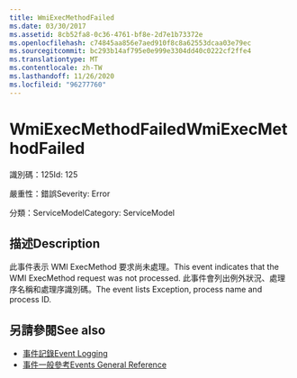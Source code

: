 ```yaml
---
title: WmiExecMethodFailed
ms.date: 03/30/2017
ms.assetid: 8cb52fa8-0c36-4761-bf8e-2d7e1b73372e
ms.openlocfilehash: c74845aa856e7aed910f8c8a62553dcaa03e79ec
ms.sourcegitcommit: bc293b14af795e0e999e3304dd40c0222cf2ffe4
ms.translationtype: MT
ms.contentlocale: zh-TW
ms.lasthandoff: 11/26/2020
ms.locfileid: "96277760"
---
```

# <a name="wmiexecmethodfailed"></a><span data-ttu-id="738dc-102">WmiExecMethodFailed</span><span class="sxs-lookup"><span data-stu-id="738dc-102">WmiExecMethodFailed</span></span>

<span data-ttu-id="738dc-103">識別碼：125</span><span class="sxs-lookup"><span data-stu-id="738dc-103">Id: 125</span></span>  
  
 <span data-ttu-id="738dc-104">嚴重性：錯誤</span><span class="sxs-lookup"><span data-stu-id="738dc-104">Severity: Error</span></span>  
  
 <span data-ttu-id="738dc-105">分類：ServiceModel</span><span class="sxs-lookup"><span data-stu-id="738dc-105">Category: ServiceModel</span></span>  
  
## <a name="description"></a><span data-ttu-id="738dc-106">描述</span><span class="sxs-lookup"><span data-stu-id="738dc-106">Description</span></span>  

 <span data-ttu-id="738dc-107">此事件表示 WMI ExecMethod 要求尚未處理。</span><span class="sxs-lookup"><span data-stu-id="738dc-107">This event indicates that the WMI ExecMethod request was not processed.</span></span> <span data-ttu-id="738dc-108">此事件會列出例外狀況、處理序名稱和處理序識別碼。</span><span class="sxs-lookup"><span data-stu-id="738dc-108">The event lists Exception, process name and process ID.</span></span>  
  
## <a name="see-also"></a><span data-ttu-id="738dc-109">另請參閱</span><span class="sxs-lookup"><span data-stu-id="738dc-109">See also</span></span>

- [<span data-ttu-id="738dc-110">事件記錄</span><span class="sxs-lookup"><span data-stu-id="738dc-110">Event Logging</span></span>](index.md)
- [<span data-ttu-id="738dc-111">事件一般參考</span><span class="sxs-lookup"><span data-stu-id="738dc-111">Events General Reference</span></span>](events-general-reference.md)
